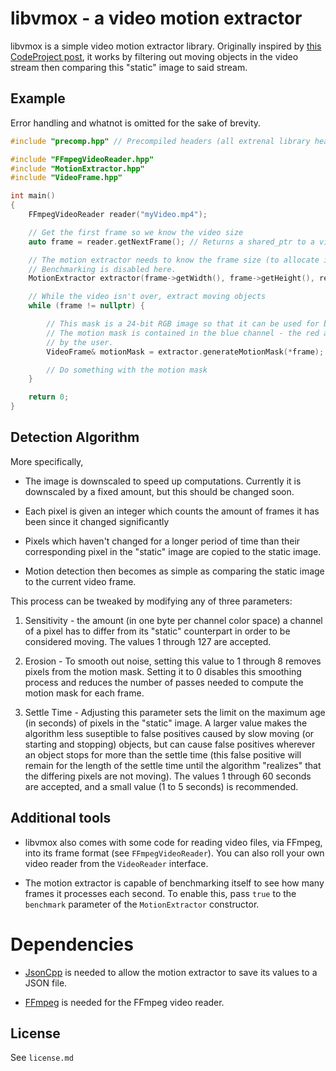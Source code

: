 # libvmox - a video motion extractor

libvmox is a simple video motion extractor library. Originally inspired by
[this CodeProject post](http://www.codeproject.com/Articles/10248/Motion-Detection-Algorithms),
it works by filtering out moving objects in the video stream then comparing this "static" image
to said stream.

## Example

Error handling and whatnot is omitted for the sake of brevity.


```cpp
#include "precomp.hpp" // Precompiled headers (all extrenal library headers)

#include "FFmpegVideoReader.hpp"
#include "MotionExtractor.hpp"
#include "VideoFrame.hpp"

int main()
{
	FFmpegVideoReader reader("myVideo.mp4");

	// Get the first frame so we know the video size
	auto frame = reader.getNextFrame(); // Returns a shared_ptr to a video frame

	// The motion extractor needs to know the frame size (to allocate internal buffers) and the frame rate.
	// Benchmarking is disabled here.
	MotionExtractor extractor(frame->getWidth(), frame->getHeight(), reader.getFPS(), false);

	// While the video isn't over, extract moving objects
	while (frame != nullptr) {

		// This mask is a 24-bit RGB image so that it can be used for both display and programmatic purposes.
		// The motion mask is contained in the blue channel - the red and green channels can be used as-desired
		// by the user.
		VideoFrame& motionMask = extractor.generateMotionMask(*frame);

		// Do something with the motion mask
	}

	return 0;
}
```

## Detection Algorithm

More specifically,

- The image is downscaled to speed up computations. Currently it is downscaled by a fixed amount,
  but this should be changed soon.

- Each pixel is given an integer which counts the amount of frames it has been since it changed significantly

- Pixels which haven't changed for a longer period of time than their corresponding pixel in the "static" image are
  copied to the static image.

- Motion detection then becomes as simple as comparing the static image to the current video frame. 

This process can be tweaked by modifying any of three parameters:

1. Sensitivity - the amount (in one byte per channel color space) a channel of a pixel has to differ from its
                 "static" counterpart in order to be considered moving. The values 1 through 127 are accepted.

2. Erosion - To smooth out noise, setting this value to 1 through 8 removes pixels from the motion mask. Setting it
             to 0 disables this smoothing process and reduces the number of passes needed to compute the motion mask
             for each frame.

3. Settle Time - Adjusting this parameter sets the limit on the maximum age (in seconds) of pixels
                 in the "static" image. A larger value makes the algorithm less suseptible to false positives
                 caused by slow moving (or starting and stopping) objects, but can cause false positives
                 wherever an object stops for more than the settle time
                 (this false positive will remain for the length of the settle time until the algorithm "realizes"
                 that the differing pixels are not moving). The values 1 through 60 seconds are accepted, and a small
                 value (1 to 5 seconds) is recommended.

## Additional tools

- libvmox also comes with some code for reading video files, via FFmpeg, into its frame format
  (see `FFmpegVideoReader`). You can also roll your own video reader from the `VideoReader` interface.

- The motion extractor is capable of benchmarking itself to see how many frames it processes each second.
  To enable this, pass `true` to the `benchmark` parameter of the `MotionExtractor` constructor.

# Dependencies

- [JsonCpp](http://jsoncpp.sourceforge.net/) is needed to allow the motion extractor to save its values to a JSON file.

- [FFmpeg](http://www.ffmpeg.org/) is needed for the FFmpeg video reader.

## License

See `license.md`
